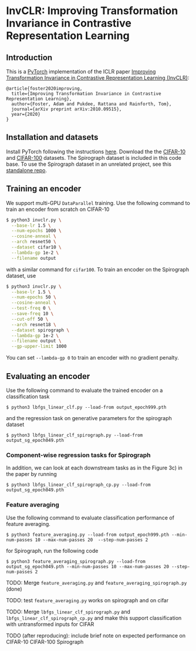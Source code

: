 # InvCLR: Improving Transformation Invariance in Contrastive Representation Learning
## Introduction
This is a [PyTorch](https://github.com/pytorch/pytorch) implementation of the ICLR paper [Improving Transformation Invariance in Contrastive Representation Learning (InvCLR)](https://arxiv.org/abs/2010.09515):
```
@article{foster2020improving,
  title={Improving Transformation Invariance in Contrastive Representation Learning},
  author={Foster, Adam and Pukdee, Rattana and Rainforth, Tom},
  journal={arXiv preprint arXiv:2010.09515},
  year={2020}
}
```

## Installation and datasets
Install PyTorch following the instructions [here](https://pytorch.org/). Download the the [CIFAR-10](https://www.cs.toronto.edu/~kriz/cifar.html) and [CIFAR-100](https://www.cs.toronto.edu/~kriz/cifar.html) datasets.
The Spirograph dataset is included in this code base.
To use the Spirograph dataset in an unrelated project, see this [standalone repo](https://github.com/rattaoup/spirograph).

## Training an encoder
We support multi-GPU `DataParallel` training.
Use the following command to train an encoder from scratch on CIFAR-10
```bash
$ python3 invclr.py \
  --base-lr 1.5 \
  --num-epochs 1000 \
  --cosine-anneal \
  --arch resnet50 \
  --dataset cifar10 \
  --lambda-gp 1e-2 \
  --filename output
```
with a similar command for `cifar100`.
To train an encoder on the Spirograph dataset, use
```bash
$ python3 invclr.py \
  --base-lr 1.5 \
  --num-epochs 50 \
  --cosine-anneal \
  --test-freq 0 \
  --save-freq 10 \
  --cut-off 50 \
  --arch resnet18 \
  --dataset spirograph \
  --lambda-gp 1e-2 \
  --filename output \
  --gp-upper-limit 1000
```
You can set `--lambda-gp 0` to train an encoder with no gradient penalty.

## Evaluating an encoder
Use the following command to evaluate the trained encoder on a classification task
```
$ python3 lbfgs_linear_clf.py --load-from output_epoch999.pth
```
and the regression task on generative parameters for the spirograph dataset
```
$ python3 lbfgs_linear_clf_spirograph.py --load-from output_sg_epoch049.pth
```
### Component-wise regression tasks for Spirograph
In addition, we can look at each downstream tasks as in the Figure 3c) in the paper by running
```
$ python3 lbfgs_linear_clf_spirograph_cp.py --load-from output_sg_epoch049.pth
```
### Feature averaging
Use the following command to evaluate classification performance of feature averaging.
```
$ python3 feature_averaging.py --load-from output_epoch999.pth --min-num-passes 10 --max-num-passes 20	--step-num-passes 2
```
for  Spirograph, run the following code
```
$ python3 feature_averaging_spirograph.py --load-from output_sg_epoch049.pth --min-num-passes 10 --max-num-passes 20 --step-num-passes 2
```

TODO: Merge `feature_averaging.py` and `feature_averaging_spirograph.py` (done)

TODO: test `feature_averaging.py` works on spirograph and on cifar

TODO: Merge `lbfgs_linear_clf_spirograph.py` and `lbfgs_linear_clf_spirograph_cp.py` and make this support classification with untransformed inputs for CIFAR

TODO (after reproducing): include brief note on expected performance on CIFAR-10 CIFAR-100 Spirograph


